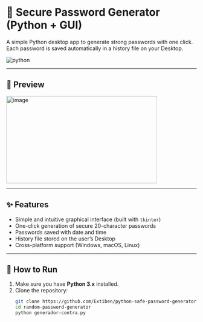 # 🔐 Secure Password Generator (Python + GUI)

A simple Python desktop app to generate strong passwords with one click.  
Each password is saved automatically in a history file on your Desktop.

![python](https://img.shields.io/badge/Made%20with-Python-blue?style=flat&logo=python)

---

## 📸 Preview
<img width="399" height="231" alt="image" src="https://github.com/user-attachments/assets/fd3e2602-c8a3-40fd-8c9b-af766ccab8e4" />

---

## ✨ Features

- Simple and intuitive graphical interface (built with `tkinter`)
- One-click generation of secure 20-character passwords
- Passwords saved with date and time
- History file stored on the user’s Desktop
- Cross-platform support (Windows, macOS, Linux)

---

## 🚀 How to Run

1. Make sure you have **Python 3.x** installed.
2. Clone the repository:
   ```bash
   git clone https://github.com/Extiben/python-safe-password-generator.git
   cd random-password-generator
   python generador-contra.py
